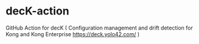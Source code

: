 # decK-action
GitHub Action for decK ( Configuration management and drift detection for Kong and Kong Enterprise https://deck.yolo42.com/ ) 
